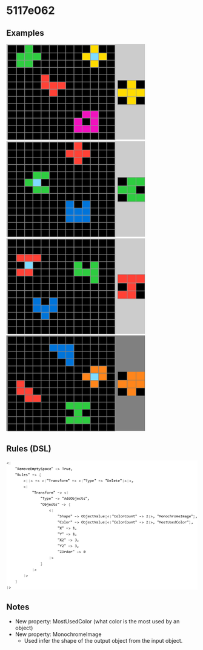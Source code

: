 # 5117e062

## Examples

![ARC examples for 5117e062](examples.png?raw=true)

## Rules (DSL)

![DSL rules for 5117e062](rules.png?raw=true)

## Notes
* New property: MostUsedColor (what color is the most used by an object)
* New property: MonochromeImage
   * Used infer the shape of the output object from the input object.